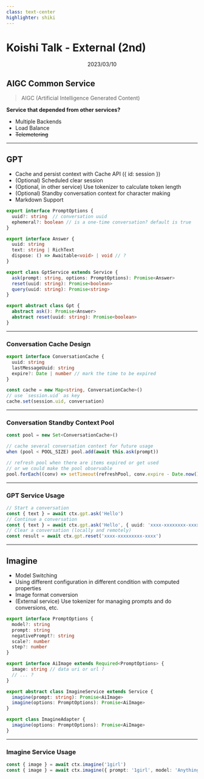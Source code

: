 ```yaml
---
class: text-center
highlighter: shiki
---
```


# Koishi Talk - External (2nd)

<p align="center">
  2023/03/10
</p?

---

## AIGC Common Service

> AIGC (Artificial Intelligence Generated Content)

**Service that depended from other services?**

- Multiple Backends
- Load Balance
- ~~Telemetering~~

---

## GPT

- Cache and persist context with Cache API ({ id: session })
- (Optional) Scheduled clear session
- (Optional, in other service) Use tokenizer to calculate token length
- (Optional) Standby conversation context for character making
- Markdown Support

```ts
export interface PromptOptions {
  uuid?: string  // conversation uuid
  ephemeral?: boolean // is a one-time conversation? default is true
}

export interface Answer {
  uuid: string
  text: string | RichText
  dispose: () => Awaitable<void> | void // ?
}

export class GptService extends Service {
  ask(prompt: string, options: PromptOptions): Promise<Answer>
  reset(uuid: string): Promise<boolean>
  query(uuid: string): Promise<string>
}

export abstract class Gpt {
  abstract ask(): Promise<Answer>
  abstract reset(uuid: string): Promise<boolean>
}
```

---

### Conversation Cache Design

```ts
export interface ConversationCache {
  uuid: string
  lastMessageUuid: string
  expire?: Date | number // mark the time to be expired
}
```

```ts
const cache = new Map<string, ConversationCache>()
// use `session.uid` as key
cache.set(session.uid, conversation)
```

---

### Conversation Standby Context Pool

```ts
const pool = new Set<ConversationCache>()

// cache several conversation context for future usage
when (pool < POOL_SIZE) pool.add(await this.ask(prompt))

// refresh pool when there are items expired or get used
// or we could make the pool observable
pool.forEach((conv) => setTimeout(refreshPool, conv.expire - Date.now())
```

---

### GPT Service Usage

```ts
// Start a conversation
const { text } = await ctx.gpt.ask('Hello')
// Continue a conversation
const { text } = await ctx.gpt.ask('Hello', { uuid: 'xxxx-xxxxxxxx-xxxx', ephemeral: false })
// Clear a conversation (locally and remotely)
const result = await ctx.gpt.reset('xxxx-xxxxxxxxx-xxxx')
```

---

## Imagine

- Model Switching
- Using different configuration in different condition with computed properties
- Image format conversion
- (External service) Use tokenizer for managing prompts and do conversions, etc.

```ts
export interface PromptOptions {
  model?: string
  prompt: string
  negativePrompt?: string
  scale?: number
  step?: number
}

export interface AiImage extends Required<PromptOptions> {
  image: string // data uri or url ?
  // ... ?
}

export abstract class ImagineService extends Service {
  imagine(prompt: string): Promise<AiImage>
  imagine(options: PromptOptions): Promise<AiImage>
}

export class ImagineAdapter {
  imagine(options: PromptOptions): Promise<AiImage>
}
```

---

### Imagine Service Usage

```ts
const { image } = await ctx.imagine('1girl')
const { image } = await ctx.imagine({ prompt: '1girl', model: 'Anything', step: 30 })
```
